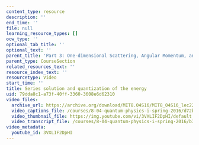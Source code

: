 ```yaml
---
content_type: resource
description: ''
end_time: ''
file: null
learning_resource_types: []
ocw_type: ''
optional_tab_title: ''
optional_text: ''
parent_title: 'Part 3: One-dimensional Scattering, Angular Momentum, and Central Potentials'
parent_type: CourseSection
related_resources_text: ''
resource_index_text: ''
resourcetype: Video
start_time: ''
title: Series solution and quantization of the energy
uid: 79dda8c1-a73f-40ff-3360-3608e6d62310
video_files:
  archive_url: https://archive.org/download/MIT8.04S16/MIT8_04S16_lec22_s4_300k.mp4
  video_captions_file: /courses/8-04-quantum-physics-i-spring-2016/d72bfd8e4b5250e39f37f047704cb4bc_3VXLIF2DpHI.vtt
  video_thumbnail_file: https://img.youtube.com/vi/3VXLIF2DpHI/default.jpg
  video_transcript_file: /courses/8-04-quantum-physics-i-spring-2016/b365889adad4c9eadb7ce730ba028241_3VXLIF2DpHI.pdf
video_metadata:
  youtube_id: 3VXLIF2DpHI
---
```

